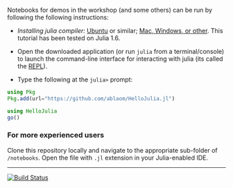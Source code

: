 Notebooks for demos in the workshop (and some others) can be run by
following the following instructions:

- *Installing julia compiler:*
  [Ubuntu](https://ferrolho.github.io/blog/2019-01-26/how-to-install-julia-on-ubun)
  or similar; [Mac, Windows, or
  other](https://julialang.org/download/). This tutorial has been
  tested on Julia 1.6.
    
- Open the downloaded application (or run `julia` from a
  terminal/console) to launch the command-line interface for
  interacting with julia (its called the
  [REPL](https://en.wikipedia.org/wiki/Read–eval–print_loop)).

- Type the following at the `julia>` prompt:

```julia
using Pkg
Pkg.add(url="https://github.com/ablaom/HelloJulia.jl")

using HelloJulia
go()
```


### For more experienced users

Clone this repository locally and navigate to the appropriate sub-folder of
`/notebooks`. Open the file with `.jl` extension in your Julia-enabled
IDE.

---

[![Build Status](https://github.com/ablaom/HelloJulia.jl/workflows/CI/badge.svg)](https://github.com/ablaom/HelloJulia.jl/actions) 

